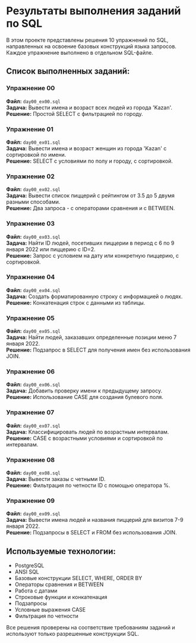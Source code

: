 # Результаты выполнения заданий по SQL

В этом проекте представлены решения 10 упражнений по SQL, направленных на освоение базовых конструкций языка запросов. Каждое упражнение выполнено в отдельном SQL-файле.

## Список выполненных заданий:

### Упражнение 00
**Файл:** `day00_ex00.sql`  
**Задача:** Вывести имена и возраст всех людей из города 'Kazan'.  
**Решение:** Простой SELECT с фильтрацией по городу.

### Упражнение 01
**Файл:** `day00_ex01.sql`  
**Задача:** Вывести имена и возраст женщин из города 'Kazan' с сортировкой по имени.  
**Решение:** SELECT с условиями по полу и городу, с сортировкой.

### Упражнение 02
**Файл:** `day00_ex02.sql`  
**Задача:** Вывести список пиццерий с рейтингом от 3.5 до 5 двумя разными способами.  
**Решение:** Два запроса - с операторами сравнения и с BETWEEN.

### Упражнение 03
**Файл:** `day00_ex03.sql`  
**Задача:** Найти ID людей, посетивших пиццерии в период с 6 по 9 января 2022 или пиццерию с ID=2.  
**Решение:** Запрос с условием на дату или конкретную пиццерию, с сортировкой.

### Упражнение 04
**Файл:** `day00_ex04.sql`  
**Задача:** Создать форматированную строку с информацией о людях.  
**Решение:** Конкатенация строк с данными из таблицы.

### Упражнение 05
**Файл:** `day00_ex05.sql`  
**Задача:** Найти людей, заказавших определенные позиции меню 7 января 2022.  
**Решение:** Подзапрос в SELECT для получения имен без использования JOIN.

### Упражнение 06
**Файл:** `day00_ex06.sql`  
**Задача:** Добавить проверку имени к предыдущему запросу.  
**Решение:** Использование CASE для создания булевого поля.

### Упражнение 07
**Файл:** `day00_ex07.sql`  
**Задача:** Классифицировать людей по возрастным интервалам.  
**Решение:** CASE с возрастными условиями и сортировкой по интервалам.

### Упражнение 08
**Файл:** `day00_ex08.sql`  
**Задача:** Вывести заказы с четными ID.  
**Решение:** Фильтрация по четности ID с помощью оператора %.

### Упражнение 09
**Файл:** `day00_ex09.sql`  
**Задача:** Вывести имена людей и названия пиццерий для визитов 7-9 января 2022.  
**Решение:** Подзапросы в SELECT и FROM без использования JOIN.

## Используемые технологии:
- PostgreSQL
- ANSI SQL
- Базовые конструкции SELECT, WHERE, ORDER BY
- Операторы сравнения и BETWEEN
- Работа с датами
- Строковые функции и конкатенация
- Подзапросы
- Условные выражения CASE
- Фильтрация по четности

Все решения проверены на соответствие требованиям заданий и используют только разрешенные конструкции SQL.